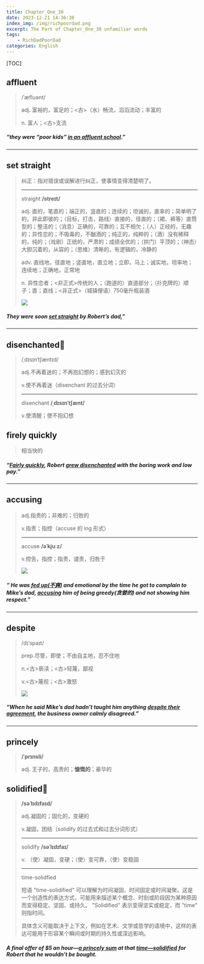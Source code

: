 ```yaml
---
title: Chapter_One_30
date: 2023-12-21 14:36:38
index_img: /img/richpoordad.png
excerpt: The Part of Chapter_One_30 unfamiliar words
tags: 
    - RichDadPoorDad
categories: English
---
```


[TOC]

## affluent

> /ˈæfluənt/
>
> adj.
> 富裕的，富足的；<古>（水）畅流，滔滔流动；丰富的
>
> n.
> 富人；<古>支流

##### “they were “poor kids” <u>in an **affluent** school</u>.”

---

## set straight

> 纠正：指对错误或误解进行纠正，使事情变得清楚明了。
>
> ---
>
> straight  **/streɪt/**
>
> adj.
> 直的，笔直的；端正的，竖直的；连续的；坦诚的，直率的；简单明了的，非此即彼的；（目标，打击，路线）直接的，径直的；（裙、裤等）直筒型的；整洁的；（消息）正确的，可靠的；互不相欠；（人）正经的，无趣的；异性恋的；不吸毒的，不酗酒的；纯正的，纯粹的；（酒）没有稀释的，纯的；（戏剧）正统的，严肃的；成绩全优的；（拱门）平顶的；（神态）大胆沉着的，从容的；（思维）清晰的，有逻辑的，冷静的
>
> adv.
> 直线地，径直地；竖直地，直立地；立即，马上；诚实地，坦率地；连续地；正确地，正常地
>
> n.
> 异性恋者；<非正式>传统的人；（跑道的）直道部分；（扑克牌的）顺子；直；直线；<非正式>（城镇俚语）750毫升瓶装酒
>
> ![](https://ydlunacommon-cdn.nosdn.127.net/9f9bcf9b582d15725fdb2151368308b8.jpg?)

##### They were soon **<u>set straight</u>** by Robert’s dad,”

---

## disenchanted🚩

> /ˌdɪsɪnˈtʃæntɪd/
>
> adj.不再着迷的；不再抱幻想的；感到幻灭的
> 
>v.使不再着迷（disenchant 的过去分词）
> 
> ---
>
> disenchant  **/ˌdɪsɪnˈtʃænt/**
>
> v.使清醒；使不抱幻想

## firely quickly

> 相当快的

##### “**<u>Fairly quickly</u>**, Robert <u>grew **disenchanted**</u> with the boring work and low pay.”

---

## accusing

> adj.指责的；非难的；归咎的
> 
>v.指责；指控（accuse 的 ing 形式）
> 
> ---
>
> accuse **/əˈkjuːz/**
>
> v.控告，指控；指责，谴责，归咎于
>
> ![](https://ydlunacommon-cdn.nosdn.127.net/02414100e2ac4a7efa64d152a6339d13.jpg?)

##### “ He was <u>fed up(不爽)</u> and emotional by the time he got to complain to Mike’s dad, **<u>accusing</u>** him of being greedy(贪婪的) and not showing him respect.”

---

## despite

> /dɪˈspaɪt/
>
> prep.尽管，即使；不由自主地，忍不住地
> 
>n.<古>亵渎；<古>轻蔑，鄙视
> 
> v.<古>蔑视；<古>激怒
>
> ![](https://ydlunacommon-cdn.nosdn.127.net/04cd75121fb14ee500f5049637f368c7.jpg?)

##### “When he said Mike’s dad hadn’t taught him anything <u>**despite** their agreement</u>, the business owner calmly disagreed.”

---

## princely

> **/ˈprɪnsli/**
>
> adj.
> 王子的，高贵的；**慷慨的**；豪华的

## solidified🚩

> **/səˈlɪdɪfaɪd/**
>
> adj.凝固的；固化的，变硬的
> 
>v.凝固，团结（solidify 的过去式和过去分词形式）
> 
> ---
>
> solidify  **/səˈlɪdɪfaɪ/**
>
> v.
>（使）凝固，变硬；（使）变可靠，（使）变稳固
> 
> ---
>
> time-solidfied
>
> 短语 "time-solidified" 可以理解为时间凝固、时间固定或时间凝聚。这是一个创造性的表达方式，可能用来描述某个概念、时刻或阶段因为某种原因而变得稳定、坚固、或持久。 "Solidified" 表示变得坚实或稳定，而 "time" 则指时间。
>
> 具体含义可能取决于上下文，例如在艺术、文学或哲学的语境中，这样的表达可能用于形容某个瞬间或时期的持久性或深远影响。

##### A final offer of $5 an hour—<u>a **princely** sum</u> at that <u>time—**solidified**</u> for Robert that he wouldn’t be bought.




